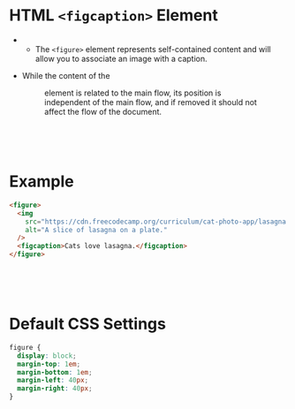 # HTML `<figcaption>` Element

- - The `<figure>` element represents self-contained content and will allow you to associate an image with a caption.

- While the content of the <figure> element is related to the main flow, its position is independent of the main flow, and if removed it should not affect the flow of the document.

&nbsp;

&nbsp;

# Example

```html
<figure>
  <img
    src="https://cdn.freecodecamp.org/curriculum/cat-photo-app/lasagna.jpg"
    alt="A slice of lasagna on a plate."
  />
  <figcaption>Cats love lasagna.</figcaption>
</figure>
```

&nbsp;

&nbsp;

# Default CSS Settings

```css
figure {
  display: block;
  margin-top: 1em;
  margin-bottom: 1em;
  margin-left: 40px;
  margin-right: 40px;
}
```
